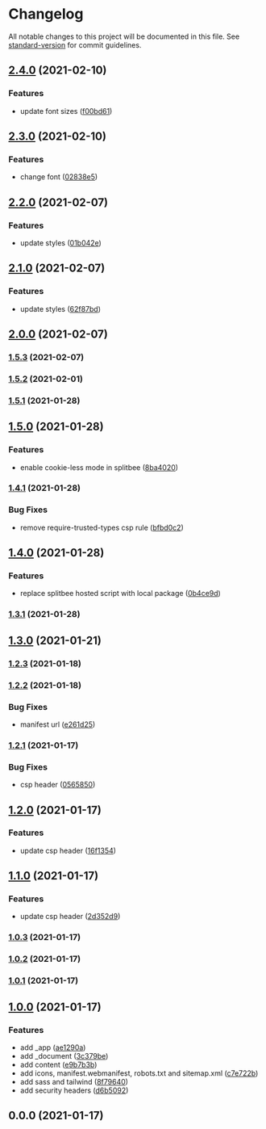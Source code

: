 # Changelog

All notable changes to this project will be documented in this file. See [standard-version](https://github.com/conventional-changelog/standard-version) for commit guidelines.

## [2.4.0](https://github.com/karmasakshi/uma-goyal/compare/v2.3.0...v2.4.0) (2021-02-10)


### Features

* update font sizes ([f00bd61](https://github.com/karmasakshi/uma-goyal/commit/f00bd61eb39187a769cdda23a8d74bf49d63e780))

## [2.3.0](https://github.com/karmasakshi/uma-goyal/compare/v2.2.0...v2.3.0) (2021-02-10)


### Features

* change font ([02838e5](https://github.com/karmasakshi/uma-goyal/commit/02838e59227830291c0985d4c82703009540f127))

## [2.2.0](https://github.com/karmasakshi/uma-goyal/compare/v2.1.0...v2.2.0) (2021-02-07)


### Features

* update styles ([01b042e](https://github.com/karmasakshi/uma-goyal/commit/01b042e01f0bff911f4c5e333fa539dc00039a0c))

## [2.1.0](https://github.com/karmasakshi/uma-goyal/compare/v2.0.0...v2.1.0) (2021-02-07)


### Features

* update styles ([62f87bd](https://github.com/karmasakshi/uma-goyal/commit/62f87bdeeea8aaf74e39548138ba587d16f0565d))

## [2.0.0](https://github.com/karmasakshi/uma-goyal/compare/v1.5.3...v2.0.0) (2021-02-07)

### [1.5.3](https://github.com/karmasakshi/uma-goyal/compare/v1.5.2...v1.5.3) (2021-02-07)

### [1.5.2](https://github.com/karmasakshi/uma-goyal/compare/v1.5.1...v1.5.2) (2021-02-01)

### [1.5.1](https://github.com/karmasakshi/uma-goyal/compare/v1.5.0...v1.5.1) (2021-01-28)

## [1.5.0](https://github.com/karmasakshi/uma-goyal/compare/v1.4.1...v1.5.0) (2021-01-28)


### Features

* enable cookie-less mode in splitbee ([8ba4020](https://github.com/karmasakshi/uma-goyal/commit/8ba4020dceb1a083e426129112f7e3eff959f0aa))

### [1.4.1](https://github.com/karmasakshi/uma-goyal/compare/v1.4.0...v1.4.1) (2021-01-28)


### Bug Fixes

* remove require-trusted-types csp rule ([bfbd0c2](https://github.com/karmasakshi/uma-goyal/commit/bfbd0c24de5d0aca0a13239535f5dbf8d381971c))

## [1.4.0](https://github.com/karmasakshi/uma-goyal/compare/v1.3.1...v1.4.0) (2021-01-28)


### Features

* replace splitbee hosted script with local package ([0b4ce9d](https://github.com/karmasakshi/uma-goyal/commit/0b4ce9d5137affa9b6c257f65be416606ca6700d))

### [1.3.1](https://github.com/karmasakshi/uma-goyal/compare/v1.3.0...v1.3.1) (2021-01-28)

## [1.3.0](https://github.com/karmasakshi/uma-goyal/compare/v1.2.3...v1.3.0) (2021-01-21)

### [1.2.3](https://github.com/karmasakshi/uma-goyal/compare/v1.2.2...v1.2.3) (2021-01-18)

### [1.2.2](https://github.com/karmasakshi/uma-goyal/compare/v1.2.1...v1.2.2) (2021-01-18)


### Bug Fixes

* manifest url ([e261d25](https://github.com/karmasakshi/uma-goyal/commit/e261d25adcd6a99fcc03bf207ffc5c1d494a48cc))

### [1.2.1](https://github.com/karmasakshi/uma-goyal/compare/v1.2.0...v1.2.1) (2021-01-17)


### Bug Fixes

* csp header ([0565850](https://github.com/karmasakshi/uma-goyal/commit/0565850505058d2ea989bbb08bb444f91b600733))

## [1.2.0](https://github.com/karmasakshi/uma-goyal/compare/v1.1.0...v1.2.0) (2021-01-17)


### Features

* update csp header ([16f1354](https://github.com/karmasakshi/uma-goyal/commit/16f1354809d51333c93f688dcd3b2357b911ef92))

## [1.1.0](https://github.com/karmasakshi/uma-goyal/compare/v1.0.3...v1.1.0) (2021-01-17)


### Features

* update csp header ([2d352d9](https://github.com/karmasakshi/uma-goyal/commit/2d352d940359701bd55b337d816633db1b3b5b2b))

### [1.0.3](https://github.com/karmasakshi/uma-goyal/compare/v1.0.2...v1.0.3) (2021-01-17)

### [1.0.2](https://github.com/karmasakshi/uma-goyal/compare/v1.0.1...v1.0.2) (2021-01-17)

### [1.0.1](https://github.com/karmasakshi/uma-goyal/compare/v1.0.0...v1.0.1) (2021-01-17)

## [1.0.0](https://github.com/karmasakshi/uma-goyal/compare/v0.0.0...v1.0.0) (2021-01-17)


### Features

* add _app ([ae1290a](https://github.com/karmasakshi/uma-goyal/commit/ae1290a02b34a4cf6b9e1fd2aa838926d507f54c))
* add _document ([3c379be](https://github.com/karmasakshi/uma-goyal/commit/3c379be95fd8c1d696ac5cca50b0219366ea7f7b))
* add content ([e9b7b3b](https://github.com/karmasakshi/uma-goyal/commit/e9b7b3b6b70fee4ccfca811da21533d7bf038595))
* add icons, manifest.webmanifest, robots.txt and sitemap.xml ([c7e722b](https://github.com/karmasakshi/uma-goyal/commit/c7e722bee0e7071281811d1516559d009d6e3eaf))
* add sass and tailwind ([8f79640](https://github.com/karmasakshi/uma-goyal/commit/8f796406b734f7e70b27ad0031e9ab17d8b26757))
* add security headers ([d6b5092](https://github.com/karmasakshi/uma-goyal/commit/d6b5092456b54df16be39f75510a07b4b55068c8))

## 0.0.0 (2021-01-17)
